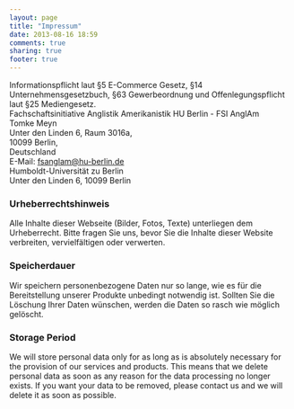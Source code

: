 ```yaml
---
layout: page
title: "Impressum"
date: 2013-08-16 18:59
comments: true
sharing: true
footer: true
---
```


Informationspflicht laut §5 E-Commerce Gesetz, §14 Unternehmensgesetzbuch, §63 Gewerbeordnung und Offenlegungspflicht laut §25 Mediengesetz.  
Fachschaftsinitiative Anglistik Amerikanistik HU Berlin - FSI AnglAm    
Tomke Meyn    
Unter den Linden 6, Raum 3016a,    
10099 Berlin,   
Deutschland  
E-Mail: fsanglam@hu-berlin.de   
Humboldt-Universität zu Berlin    
Unter den Linden 6, 10099 Berlin   

### Urheberrechtshinweis
 
Alle Inhalte dieser Webseite (Bilder, Fotos, Texte) unterliegen dem Urheberrecht. Bitte fragen Sie uns, bevor Sie die Inhalte dieser Website verbreiten, vervielfältigen oder verwerten.

### Speicherdauer
Wir speichern personenbezogene Daten nur so lange, wie es für die Bereitstellung unserer Produkte unbedingt notwendig ist.
Sollten Sie die Löschung Ihrer Daten wünschen, werden die Daten so rasch wie möglich gelöscht.

### Storage Period
We will store personal data only for as long as is absolutely necessary for the provision of our services and products. This means that we delete personal data as soon as any reason for the data processing no longer exists. 
If you want your data to be removed, please contact us and we will delete it as soon as possible.
